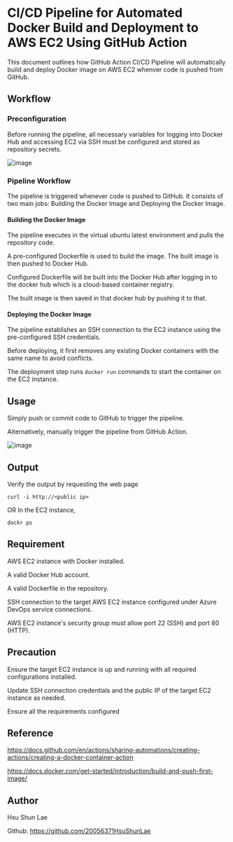 # CI/CD Pipeline for Automated Docker Build and Deployment to AWS EC2 Using GitHub Action

This document outlines how GitHub Action CI/CD Pipeline will automatically build and deploy Docker image on AWS EC2 whenver code is pushed from GitHub.

## Workflow

### Preconfiguration

Before running the pipeline, all necessary variables for logging into Docker Hub and accessing EC2 via SSH must be configured and stored as repository secrets.

![image](https://github.com/user-attachments/assets/bd5043e4-b475-43cd-a131-aa6b5738fdc9)

### Pipeline Workflow

The pipeline is triggered whenever code is pushed to GitHub. It consists of two main jobs: Building the Docker Image and Deploying the Docker Image.

#### Building the Docker Image

The pipeline executes in the virtual ubuntu latest environment and pulls the repository code.

A pre-configured Dockerfile is used to build the image. The built image is then pushed to Docker Hub.

Configured Dockerfile will be built into the Docker Hub after logging in to the docker hub which is a cloud-based container registry.

The built image is then saved in that docker hub by pushing it to that.

#### Deploying the Docker Image

The pipeline establishes an SSH connection to the EC2 instance using the pre-configured SSH credentials.

Before deploying, it first removes any existing Docker containers with the same name to avoid conflicts.

The deployment step runs `docker run` commands to start the container on the EC2 instance.

## Usage

Simply push or commit code to GitHub to trigger the pipeline.

Alternatively, manually trigger the pipeline from GitHub Action.

![image](https://github.com/user-attachments/assets/8569ed49-8365-4aad-bab9-1308bbccd1c2)

## Output

Verify the output by requesting the web page

```
curl -i http://<public ip>
```
OR
In the EC2 instance,
```
dockr ps
```

## Requirement

AWS EC2 instance with Docker installed.

A valid Docker Hub account.

A valid Dockerfile in the repository.

SSH connection to the target AWS EC2 instance configured under Azure DevOps service connections.

AWS EC2 instance's security group must allow port 22 (SSH) and port 80 (HTTP).

## Precaution

Ensure the target EC2 instance is up and running with all required configurations installed.

Update SSH connection credentials and the public IP of the target EC2 instance as needed.

Ensure all the requirements configured

## Reference

https://docs.github.com/en/actions/sharing-automations/creating-actions/creating-a-docker-container-action

https://docs.docker.com/get-started/introduction/build-and-push-first-image/

## Author

Hsu Shun Lae

Github: https://github.com/20056371HsuShunLae
